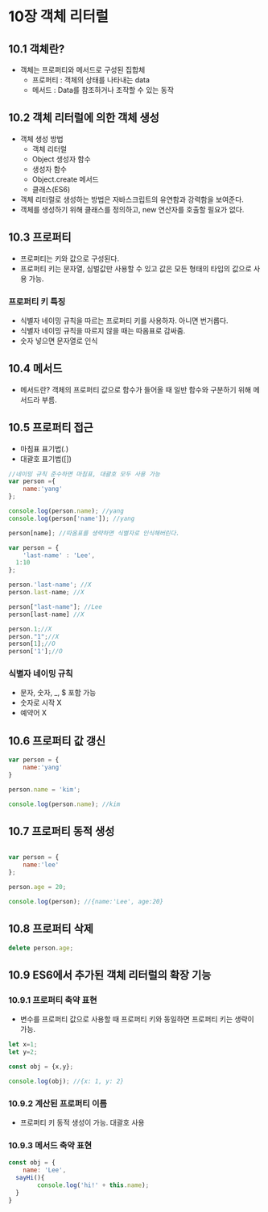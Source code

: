 # 10장 객체 리터럴
## 10.1 객체란?
- 객체는 프로퍼티와 메서드로 구성된 집합체
  - 프로퍼티 : 객체의 상태를 나타내는 data
  - 메서드 : Data를 참조하거나 조작할 수 있는 동작

## 10.2 객체 리터럴에 의한 객체 생성
- 객체 생성 방법
  - 객체 리터럴
  - Object 생성자 함수
  - 생성자 함수
  - Object.create 메서드
  - 클래스(ES6)
- 객체 리터럴로 생성하는 방법은 자바스크립트의 유연함과 강력함을 보여준다.
- 객체를 생성하기 위해 클래스를 정의하고, new 연산자를 호출할 필요가 없다.

## 10.3 프로퍼티
- 프로퍼티는 키와 값으로 구성된다.
- 프로퍼티 키는 문자열, 심벌값만 사용할 수 있고 값은 모든 형태의 타입의 값으로 사용 가능.

### 프로퍼티 키 특징
- 식별자 네이밍 규칙을 따르는 프로퍼티 키를 사용하자. 아니면 번거롭다.
- 식별자 네이밍 규칙을 따르지 않을 때는 따옴표로 감싸줌.
- 숫자 넣으면 문자열로 인식

## 10.4 메서드
- 메서드란? 객체의 프로퍼티 값으로 함수가 들어올 때 일반 함수와 구분하기 위해 메서드라 부름.

## 10.5 프로퍼티 접근
- 마침표 표기법(.)
- 대괄호 표기법([])
```jsx
//네이밍 규칙 준수하면 마침표, 대괄호 모두 사용 가능
var person ={
    name:'yang'
};

console.log(person.name); //yang
console.log(person['name']); //yang

person[name]; //따옴표를 생략하면 식별자로 인식해버린다.
```

```jsx
var person = {
    'last-name' : 'Lee',
  1:10
};

person.'last-name'; //X
person.last-name; //X

person["last-name"]; //Lee
person[last-name] //X

person.1;//X
person."1";//X
person[1];//O
person['1'];//O
```

### **식별자 네이밍 규칙**
- 문자, 숫자, _, $ 포함 가능
- 숫자로 시작 X
- 예약어 X

## 10.6 프로퍼티 값 갱신
```jsx
var person = {
    name:'yang'
}

person.name = 'kim';

console.log(person.name); //kim
```

## 10.7 프로퍼티 동적 생성
```jsx

var person = {
    name:'lee'
};

person.age = 20;

console.log(person); //{name:'Lee', age:20}
```

## 10.8 프로퍼티 삭제
```jsx
delete person.age;
```

## 10.9 ES6에서 추가된 객체 리터럴의 확장 기능
### 10.9.1 프로퍼티 축약 표현
- 변수를 프로퍼티 값으로 사용할 때 프로퍼티 키와 동일하면 프로퍼티 키는 생략이 가능.
```jsx
let x=1;
let y=2;

const obj = {x,y};

console.log(obj); //{x: 1, y: 2}
```
### 10.9.2 계산된 프로퍼티 이름
- 프로퍼티 키 동적 생성이 가능. 대괄호 사용
### 10.9.3 메서드 축약 표현
```jsx
const obj = {
    name: 'Lee',
  sayHi(){
        console.log('hi!' + this.name);
  }
}
```
